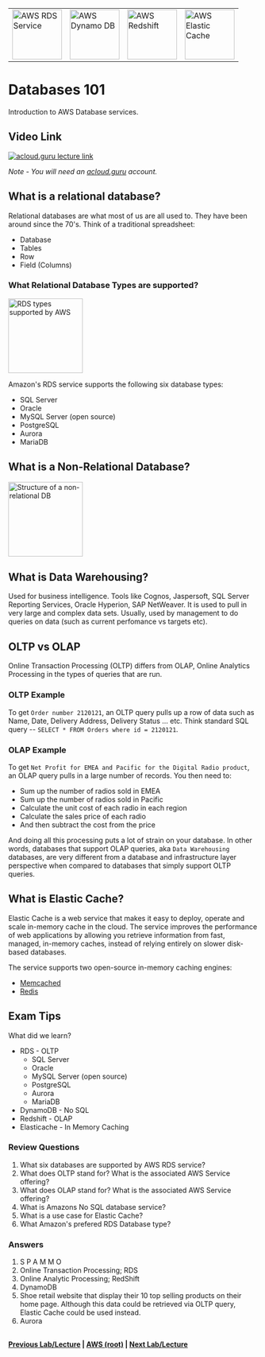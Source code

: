 <table>
<tr>
<td>
  <img src="https://i.imgur.com/ytVeZB4.png" height="100" title="AWS RDS Service" />
</td>
<td>
 <img src="https://i.imgur.com/hBlcmbB.png" height="100" title="AWS Dynamo DB" />
</td>
<td>
  <img src="https://i.imgur.com/N8u3ppG.png" height="100" title="AWS Redshift" />  
</td>
<td>
  <img src="https://i.imgur.com/5F1xBGa.png" height="100" title="AWS Elastic Cache" />  
</td>
</tr>
</table>


Databases 101
======

Introduction to AWS Database services.

## Video Link

[![acloud.guru lecture link](https://i.imgur.com/kWikM0v.png)](https://acloud.guru/course/aws-certified-solutions-architect-associate/learn/databases/overview/watch)

*Note - You will need an [acloud.guru](acloud.guru) account.*


## What is a relational database?

Relational databases are what most of us are all used to. They have been around since the 70's.  Think of a traditional
spreadsheet:

  * Database
  * Tables
  * Row
  * Field (Columns)
  
 
### What Relational Database Types are supported?
 
 
<img src="https://i.imgur.com/UtxmhtP.png" height="150" title="RDS types supported by AWS" />

 
 Amazon's RDS service supports the following six database types:
 
 *  SQL Server
 *  Oracle
 *  MySQL Server (open source)
 *  PostgreSQL
 *  Aurora
 *  MariaDB
 
 
## What is a Non-Relational Database?


<img src="https://i.imgur.com/f1SgwLl.png" height="150" title="Structure of a non-relational DB" />


## What is Data Warehousing?

Used for business intelligence. Tools like Cognos, Jaspersoft, SQL Server Reporting Services, Oracle Hyperion,
SAP NetWeaver. It is used to pull in very large and complex data sets. Usually, used by management to do queries
on data (such as current perfomance vs targets etc).

 
## OLTP vs OLAP

Online Transaction Processing (OLTP) differs from OLAP, Online Analytics Processing in the types of queries that are
run.


### OLTP Example

To get `Order number 2120121`, an OLTP query pulls up a row of data such as Name, Date, Delivery Address, 
Delivery Status ... etc. Think standard SQL query -- `SELECT * FROM Orders where id = 2120121`.


### OLAP Example

To get `Net Profit for EMEA and Pacific for the Digital Radio product`, an OLAP query pulls in a large number of 
records. You then need to:

* Sum up the number of radios sold in EMEA
* Sum up the number of radios sold in Pacific
* Calculate the unit cost of each radio in each region
* Calculate the sales price of each radio
* And then subtract the cost from the price

And doing all this processing puts a lot of strain on your database. In other words, databases that support OLAP 
queries, aka `Data Warehousing` databases, are very different from a database and infrastructure layer perspective 
when compared to databases that simply support OLTP queries.
 

## What is Elastic Cache?

Elastic Cache is a web service that makes it easy to deploy, operate and scale in-memory cache in the cloud. The service
improves the performance of web applications by allowing you retrieve information from fast, managed, in-memory
caches, instead of relying entirely on slower disk-based databases.

The service supports two open-source in-memory caching engines:

* [Memcached](https://www.memcached.org/) 
* [Redis](https://redis.io/)


## Exam Tips

What did we learn?

* RDS - OLTP
  *  SQL Server
  *  Oracle
  *  MySQL Server (open source)
  *  PostgreSQL
  *  Aurora
  *  MariaDB
* DynamoDB - No SQL
* Redshift - OLAP
* Elasticache - In Memory Caching


### Review Questions

1.  What six databases are supported by AWS RDS service?
2.  What does OLTP stand for? What is the associated AWS Service offering?
3.  What does OLAP stand for? What is the associated AWS Service offering?  
4.  What is Amazons No SQL database service? 
5.  What is a use case for Elastic Cache?
6.  What Amazon's prefered RDS Database type?


### Answers

1.  S P A M M O
2.  Online Transaction Processing; RDS
3.  Online Analytic Processing; RedShift
4.  DynamoDB
5.  Shoe retail website that display their 10 top selling products on their home page. Although this data could be
    retrieved via OLTP query, Elastic Cache could be used instead.
6.  Aurora
      
  
## 

**[Previous Lab/Lecture](../route53/route53-exam-tips.md) | [AWS (root)](../readme.adoc) | [Next Lab/Lecture](databases-rds-instance-lab.md)**










